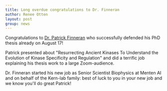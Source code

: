 ```yaml
---
title: Long overdue congratulations to Dr. Finneran
author: Renee Otten
layout: post
group: news
---
```


Congratulations to <a href="/alumni/#Patrick+Finneran">Dr. Patrick Finneran</a>
who successfully defended his PhD thesis already on August 17!

Patrick presented about "Resurrecting Ancient Kinases To Understand the Evolution of Kinase Specificity and Regulation"
and did a terrific job explaining his thesis work to a large Zoom-audience.

Dr. Finneran started his new job as Senior Scientist Biophysics at Menten AI and on behalf of the Kern-lab family:
best of luck to you in your new job and we know you'll do great Patrick!
